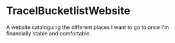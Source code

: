 # TracelBucketlistWebsite
A website cataloguing the different places I want to go to once I'm financially stable and comfortable.
